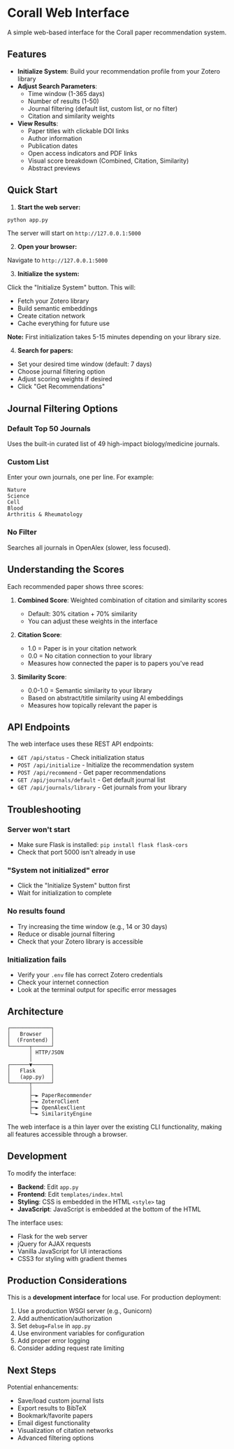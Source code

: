 # Corall Web Interface

A simple web-based interface for the Corall paper recommendation system.

## Features

- **Initialize System**: Build your recommendation profile from your Zotero library
- **Adjust Search Parameters**:
  - Time window (1-365 days)
  - Number of results (1-50)
  - Journal filtering (default list, custom list, or no filter)
  - Citation and similarity weights
- **View Results**:
  - Paper titles with clickable DOI links
  - Author information
  - Publication dates
  - Open access indicators and PDF links
  - Visual score breakdown (Combined, Citation, Similarity)
  - Abstract previews

## Quick Start

1. **Start the web server:**

```bash
python app.py
```

The server will start on `http://127.0.0.1:5000`

2. **Open your browser:**

Navigate to `http://127.0.0.1:5000`

3. **Initialize the system:**

Click the "Initialize System" button. This will:
- Fetch your Zotero library
- Build semantic embeddings
- Create citation network
- Cache everything for future use

**Note:** First initialization takes 5-15 minutes depending on your library size.

4. **Search for papers:**

- Set your desired time window (default: 7 days)
- Choose journal filtering option
- Adjust scoring weights if desired
- Click "Get Recommendations"

## Journal Filtering Options

### Default Top 50 Journals
Uses the built-in curated list of 49 high-impact biology/medicine journals.

### Custom List
Enter your own journals, one per line. For example:
```
Nature
Science
Cell
Blood
Arthritis & Rheumatology
```

### No Filter
Searches all journals in OpenAlex (slower, less focused).

## Understanding the Scores

Each recommended paper shows three scores:

1. **Combined Score**: Weighted combination of citation and similarity scores
   - Default: 30% citation + 70% similarity
   - You can adjust these weights in the interface

2. **Citation Score**:
   - 1.0 = Paper is in your citation network
   - 0.0 = No citation connection to your library
   - Measures how connected the paper is to papers you've read

3. **Similarity Score**:
   - 0.0-1.0 = Semantic similarity to your library
   - Based on abstract/title similarity using AI embeddings
   - Measures how topically relevant the paper is

## API Endpoints

The web interface uses these REST API endpoints:

- `GET /api/status` - Check initialization status
- `POST /api/initialize` - Initialize the recommendation system
- `POST /api/recommend` - Get paper recommendations
- `GET /api/journals/default` - Get default journal list
- `GET /api/journals/library` - Get journals from your library

## Troubleshooting

### Server won't start
- Make sure Flask is installed: `pip install flask flask-cors`
- Check that port 5000 isn't already in use

### "System not initialized" error
- Click the "Initialize System" button first
- Wait for initialization to complete

### No results found
- Try increasing the time window (e.g., 14 or 30 days)
- Reduce or disable journal filtering
- Check that your Zotero library is accessible

### Initialization fails
- Verify your `.env` file has correct Zotero credentials
- Check your internet connection
- Look at the terminal output for specific error messages

## Architecture

```
┌─────────────┐
│   Browser   │
│  (Frontend) │
└──────┬──────┘
       │ HTTP/JSON
       │
┌──────▼──────┐
│   Flask     │
│   (app.py)  │
└──────┬──────┘
       │
       ├─► PaperRecommender
       ├─► ZoteroClient
       ├─► OpenAlexClient
       └─► SimilarityEngine
```

The web interface is a thin layer over the existing CLI functionality, making all features accessible through a browser.

## Development

To modify the interface:

- **Backend**: Edit `app.py`
- **Frontend**: Edit `templates/index.html`
- **Styling**: CSS is embedded in the HTML `<style>` tag
- **JavaScript**: JavaScript is embedded at the bottom of the HTML

The interface uses:
- Flask for the web server
- jQuery for AJAX requests
- Vanilla JavaScript for UI interactions
- CSS3 for styling with gradient themes

## Production Considerations

This is a **development interface** for local use. For production deployment:

1. Use a production WSGI server (e.g., Gunicorn)
2. Add authentication/authorization
3. Set `debug=False` in `app.py`
4. Use environment variables for configuration
5. Add proper error logging
6. Consider adding request rate limiting

## Next Steps

Potential enhancements:
- Save/load custom journal lists
- Export results to BibTeX
- Bookmark/favorite papers
- Email digest functionality
- Visualization of citation networks
- Advanced filtering options
